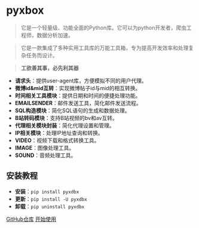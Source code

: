 
# pyxbox

> 它是一个轻量级、功能全面的Python库。它可以为python开发者，爬虫工程师，数据分析加速。

> 它是一款集成了多种实用工具库的万能工具箱，专为提高开发效率和处理复杂任务而设计。

> **工欲善其事，必先利其器**

- **请求头**：提供user-agent库，方便模拟不同的用户代理。
- **微博id&mid互转**：实现微博帖子id与mid的相互转换。
- **时间相关工具模块**：提供日期和时间的便捷处理功能。
- **EMAILSENDER**：邮件发送工具，简化邮件发送流程。
- **SQL构造模块**：简化SQL语句的生成和数据处理。
- **B站转码模块**：支持B站视频的bv和av互转。
- **代理相关模块封装**：简化代理设置和管理。
- **IP相关模块**：处理IP地址查询和转换。
- **VIDEO**：视频下载和格式转换工具。
- **IMAGE**：图像处理工具。
- **SOUND**：音频处理工具。

## 安装教程
- **安装**：`pip install pyxdbx`
- **更新**：`pip install -U pyxdbx`
- **卸载**：`pip uninstall pyxdbx`

[GitHub仓库](https://github.com/CN-AntAI/pyxdbx)
[开始使用](#pyxdbx)
